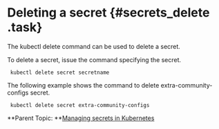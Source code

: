# Deleting a secret {#secrets_delete .task}

The kubectl delete command can be used to delete a secret.

To delete a secret, issue the command specifying the secret.

``` {#codeblock_znj_3xc_ytb}
 kubectl delete secret secretname
```

The following example shows the command to delete extra-community-configs secret.

``` {#codeblock_zrs_jxc_ytb}
 kubectl delete secret extra-community-configs
```

**Parent Topic:  **[Managing secrets in Kubernetes](managing_secrets_kubernetes.md)

